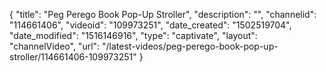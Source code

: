 {
    "title": "Peg Perego Book Pop-Up Stroller",
    "description": "",
    "channelid": "114661406",
    "videoid": "109973251",
    "date_created": "1502519704",
    "date_modified": "1516146916",
    "type": "captivate",
    "layout": "channelVideo",
    "url": "\/latest-videos\/peg-perego-book-pop-up-stroller\/114661406-109973251"
}